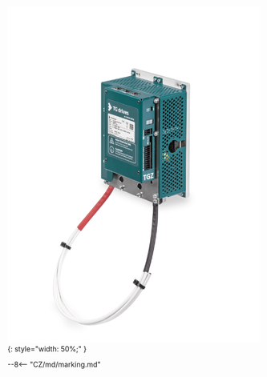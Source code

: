 ![TGZ-S-48-100 pic](../../../../source/img/photo_TGZ-S-48-100_250.webp){: style="width: 50%;" }

--8<-- "CZ/md/marking.md"
